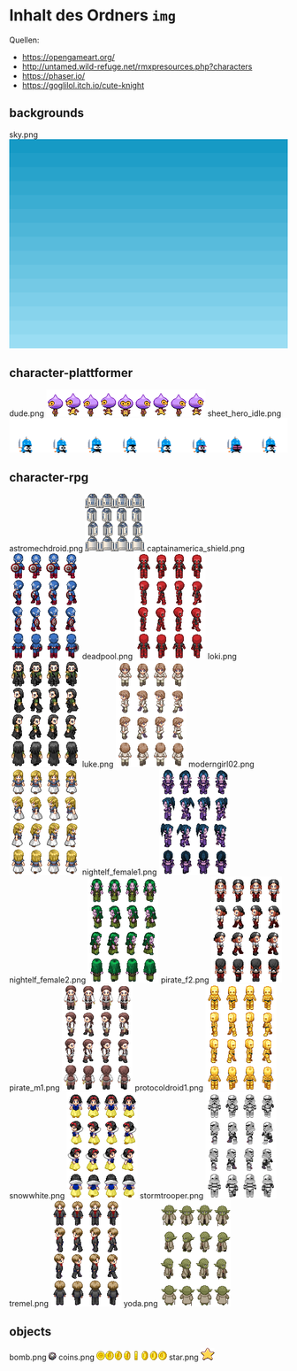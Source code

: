 # Inhalt des Ordners `img`

Quellen:

* https://opengameart.org/
* http://untamed.wild-refuge.net/rmxpresources.php?characters
* https://phaser.io/
* https://goglilol.itch.io/cute-knight

## backgrounds

sky.png
![sky](img/backgrounds/sky.png)


## character-plattformer

dude.png
![dude](img/character-plattformer/dude.png)
sheet_hero_idle.png
![sheet_hero_idle](img/character-plattformer/sheet_hero_idle.png)

## character-rpg
astromechdroid.png
![astromechdroid](img/character-rpg/astromechdroid.png)
captainamerica_shield.png
![captainamerica_shield](img/character-rpg/captainamerica_shield.png)
deadpool.png
![deadpool](img/character-rpg/deadpool.png)
loki.png
![loki](img/character-rpg/loki.png)
luke.png
![luke](img/character-rpg/luke.png)
moderngirl02.png
![moderngirl02](img/character-rpg/moderngirl02.png)
nightelf_female1.png
![nightelf_female1](img/character-rpg/nightelf_female1.png)
nightelf_female2.png
![nightelf_female2](img/character-rpg/nightelf_female2.png)
pirate_f2.png
![pirate_f2](img/character-rpg/pirate_f2.png)
pirate_m1.png
![pirate_m1](img/character-rpg/pirate_m1.png)
protocoldroid1.png
![protocoldroid1](img/character-rpg/protocoldroid1.png)
snowwhite.png
![snowwhite](img/character-rpg/snowwhite.png)
stormtrooper.png
![stormtrooper](img/character-rpg/stormtrooper.png)
tremel.png
![tremel](img/character-rpg/tremel.png)
yoda.png
![yoda](img/character-rpg/yoda.png)

## objects
bomb.png
![bomb](img/objects/bomb.png)
coins.png
![coins](img/objects/coins.png)
star.png
![star](img/objects/star.png)



